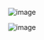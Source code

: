 ![image](https://github.com/companyakis/svelte2024/assets/77589867/fdd3b059-98ea-4669-b93d-e86527412525)

![image](https://github.com/companyakis/svelte2024/assets/77589867/95a5ef97-5980-46fb-88dd-082bfe7743fd)

